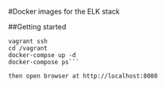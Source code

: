 #Docker images for the ELK stack

##Getting started
```vagrant up
vagrant ssh
cd /vagrant
docker-compse up -d
docker-compose ps```

then open browser at http://localhost:8080
